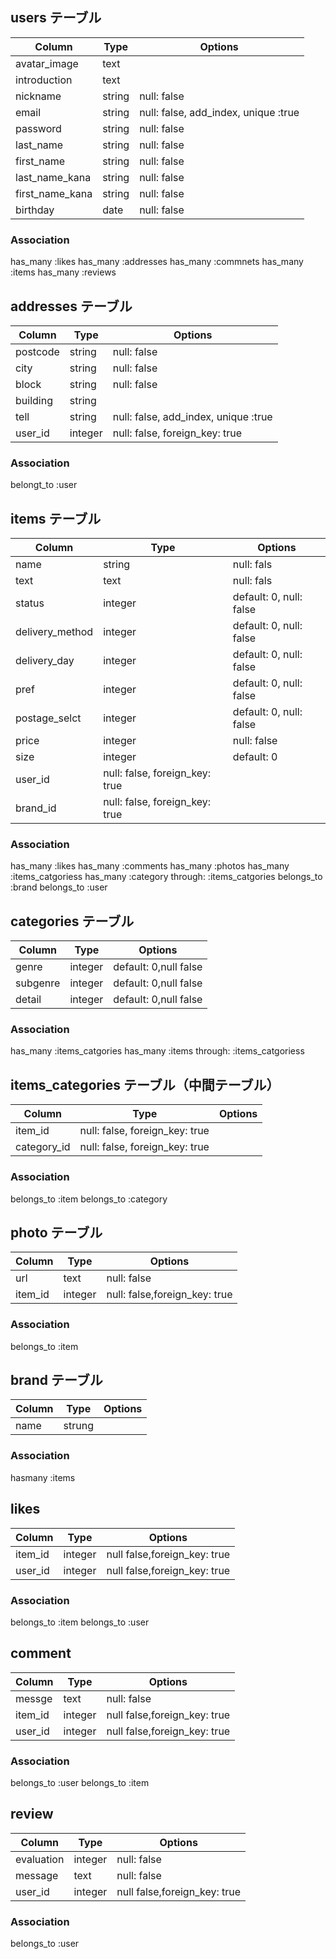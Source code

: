 

## users テーブル
|Column|Type|Options|
|------|----|-------|
|avatar_image   |text   |                                   <!-- アイコン -->
|introduction   |text   |                                   <!-- 自己紹介文 -->
|nickname       |string |null: false|                       <!-- ニックネーム -->
|email          |string |null: false, add_index, unique :true|<!-- メアド -->
|password       |string |null: false|                       <!-- パス --> 
|last_name      |string |null: false|                       <!-- 苗字 -->
|first_name     |string |null: false|                       <!-- 名前 -->
|last_name_kana |string |null: false|                       <!-- 苗字（カナ） -->
|first_name_kana|string |null: false|                       <!-- 名前(カナ) -->
|birthday       |date   |null: false|                       <!-- 誕生日 --> 
### Association
has_many :likes
has_many :addresses
has_many :commnets
has_many :items
has_many :reviews





## addresses テーブル
|Column|Type|Options|
|------|----|-------|
|postcode |string |null: false|                              <!-- 郵便番号 -->
|city     |string |null: false|                              <!-- 市町村 -->
|block    |string |null: false|                              <!-- 番地 -->
|building |string |                                          <!-- 建物名 任意-->
|tell     |string |null: false, add_index, unique :true|     <!-- 電話番号 -->
|user_id  |integer|null: false, foreign_key: true|           <!-- 外部キー-->
### Association
belongt_to :user


## items テーブル
|Column|Type|Options|
|------|----|-------|
|name           |string |null: fals|
|text           |text   |null: fals|              <!-- 商品説明欄-->
|status         |integer|default: 0, null: false| <!-- 商品状態 enum-->
|delivery_method|integer|default: 0, null: false| <!-- 配送方法 enum-->
|delivery_day   |integer|default: 0, null: false| <!-- 配送までの日数 enum-->
|pref           |integer|default: 0, null: false| <!-- 発送地域--> 
|postage_selct  |integer|default: 0, null: false| <!-- 送料負担-->
|price          |integer|null: false|              <!-- 価格-->
|size           |integer|default: 0|              <!-- サイズ enum-->
|user_id        |null: false, foreign_key: true|
|brand_id       |null: false, foreign_key: true|
### Association
has_many :likes
has_many :comments
has_many :photos
has_many :items_catgoriess
has_many :category through: :items_catgories
belongs_to :brand
belongs_to :user


## categories テーブル
|Column|Type|Options|
|------|----|-------|
|genre   |integer|default: 0,null false|<!-- カテゴリ大-->
|subgenre|integer|default: 0,null false|<!-- カテゴリ中-->
|detail  |integer|default: 0,null false|<!-- カテゴリ小-->
### Association
has_many :items_catgories
has_many :items through: :items_catgoriess



## items_categories テーブル（中間テーブル）
|Column|Type|Options|
|------|----|-------|
|item_id    |null: false, foreign_key: true|<!-- 外部キー-->
|category_id|null: false, foreign_key: true|<!-- 外部キー-->
### Association
belongs_to :item
belongs_to :category


## photo テーブル
|Column|Type|Options|
|------|----|-------|
|url    |text   |null: false|<!-- 最低一枚必須？--><!-- 商品写真-->
|item_id|integer|null: false,foreign_key: true|
### Association
belongs_to :item


##  brand テーブル
|Column|Type|Options|
|------|----|-------|
|name  |strung|           <!-- カテゴリー選択後必要なら--><!-- ブランド名-->
### Association
hasmany :items



## likes
|Column|Type|Options|
|------|----|-------|              
|item_id|integer|null false,foreign_key: true|<!-- 外部キー -->
|user_id|integer|null false,foreign_key: true|<!-- 外部キー -->
### Association
belongs_to :item
belongs_to :user

## comment
|Column|Type|Options|
|------|----|-------|
|messge |text   |null: false|<!-- コメント-->
|item_id|integer|null false,foreign_key: true|<!-- item外部キー -->
|user_id|integer|null false,foreign_key: true|<!-- user外部キー -->
### Association
belongs_to :user
belongs_to :item

## review
|Column|Type|Options|
|------|----|-------|
|evaluation |integer|null: false|<!-- 評価    enum-->
|message    |text   |null: false|<!-- 評価文  enum-->
|user_id    |integer|null false,foreign_key: true|<!-- user外部キー -->
### Association
belongs_to :user


